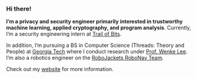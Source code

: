 ### Hi there!

**I’m a privacy and security engineer primarily interested in trustworthy machine learning, applied cryptography, and program analysis**. Currently, I’m a security engineering intern at [Trail of Bits](https://www.trailofbits.com/). 

In addition, I’m pursuing a BS in Computer Science (Threads: Theory and People) at [Georgia Tech](https://cc.gatech.edu/) where I conduct research under [Prof. Wenke Lee](https://wenke.gtisc.gatech.edu/). I’m also a robotics engineer on the [RoboJackets RoboNav Team](https://robojackets.org/teams/robonav/).

Check out my [website](https://sshussain.me/) for more information.

<!--
**suhacker1/suhacker1** is a ✨ _special_ ✨ repository because its `README.md` (this file) appears on your GitHub profile.

Here are some ideas to get you started:

- 🔭 I’m currently working on ...
- 🌱 I’m currently learning ...
- 👯 I’m looking to collaborate on ...
- 🤔 I’m looking for help with ...
- 💬 Ask me about ...
- 📫 How to reach me: ...
- 😄 Pronouns: ...
- ⚡ Fun fact: ...
-->
